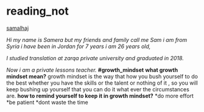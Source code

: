 # reading_not
[samalhaj](https://github.com/samalhaj1)

*Hi my name is Samera but my friends and family call me Sam i am from Syria i have been in Jordan for 7 years i am 26 years old,*

*I studied translation at zarqa private university and graduated in 2018.*

*Now i am a private lessons teacher.*
**#growth_mindset**
**what growth mindset mean?**
growth mindset is the way that how you bush yourself to do the best whether you have the skills or the talent or nothing of it , so you will keep bushing up yourself that you can do it what ever the circumstances are. 
**how to remind yourself to keep it in growth mindset?**
*do more effort 
*be patient 
*dont waste the time 

